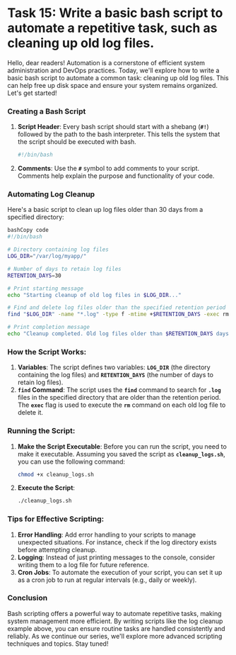 # Task 15: Write a basic bash script to automate a repetitive task, such as cleaning up old log files.

Hello, dear readers! Automation is a cornerstone of efficient system administration and DevOps practices. Today, we'll explore how to write a basic bash script to automate a common task: cleaning up old log files. This can help free up disk space and ensure your system remains organized. Let's get started!

### **Creating a Bash Script**

1. **Script Header**:
Every bash script should start with a shebang (**`#!`**) followed by the path to the bash interpreter. This tells the system that the script should be executed with bash.
    
    ```bash
    #!/bin/bash
    ```
    
2. **Comments**:
Use the **`#`** symbol to add comments to your script. Comments help explain the purpose and functionality of your code.

### **Automating Log Cleanup**

Here's a basic script to clean up log files older than 30 days from a specified directory:

```bash
bashCopy code
#!/bin/bash

# Directory containing log files
LOG_DIR="/var/log/myapp/"

# Number of days to retain log files
RETENTION_DAYS=30

# Print starting message
echo "Starting cleanup of old log files in $LOG_DIR..."

# Find and delete log files older than the specified retention period
find "$LOG_DIR" -name "*.log" -type f -mtime +$RETENTION_DAYS -exec rm -f {} \;

# Print completion message
echo "Cleanup completed. Old log files older than $RETENTION_DAYS days have been deleted."
```

### **How the Script Works**:

1. **Variables**: The script defines two variables: **`LOG_DIR`** (the directory containing the log files) and **`RETENTION_DAYS`** (the number of days to retain log files).
2. **`find` Command**: The script uses the **`find`** command to search for **`.log`** files in the specified directory that are older than the retention period. The **`exec`** flag is used to execute the **`rm`** command on each old log file to delete it.

### **Running the Script**:

1. **Make the Script Executable**: Before you can run the script, you need to make it executable. Assuming you saved the script as **`cleanup_logs.sh`**, you can use the following command:
    
    ```bash
    chmod +x cleanup_logs.sh
    ```
    
2. **Execute the Script**:
    
    ```bash
    ./cleanup_logs.sh
    ```
    

### **Tips for Effective Scripting**:

1. **Error Handling**: Add error handling to your scripts to manage unexpected situations. For instance, check if the log directory exists before attempting cleanup.
2. **Logging**: Instead of just printing messages to the console, consider writing them to a log file for future reference.
3. **Cron Jobs**: To automate the execution of your script, you can set it up as a cron job to run at regular intervals (e.g., daily or weekly).

### **Conclusion**

Bash scripting offers a powerful way to automate repetitive tasks, making system management more efficient. By writing scripts like the log cleanup example above, you can ensure routine tasks are handled consistently and reliably. As we continue our series, we'll explore more advanced scripting techniques and topics. Stay tuned!